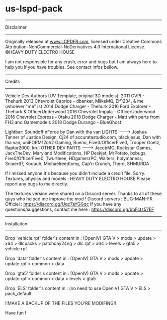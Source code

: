# us-lspd-pack
******************************************
Disclaimer
******************************************

Originally released at www.LCPDFR.com, licensed under 
Creative Commons Attribution-NonCommercial-NoDerivatives 4.0 International License.
©HEAVY DUTY ELECTRO HOUSE

I am not responsible for any crash, error and bugs but I am always here to help you if you have troubles. See contact infos bellow.


******************************************
Credits
******************************************
Vehicle Dev Authors (UV Template, original 3D models):
2011 CVPI - Thehurk
2013 Chevrolet Caprice - dbanker, MiikeMQ, Elf1234, & me (whoever "me" is)
2014 Dodge Charger - Thehurk
2016 Ford Explorer - Thehurk & OfficerUnderwood
2016 Chevrolet Impala - OfficerUnderwood
2016 Chevrolet Express - 0taku
2018 Dodge Charger - Matt with parts from FH3 and Gamemodels
2018 Dodge Durango - BlueGhost

Lightbar: Soundoff nForce by Dan with tha van 
LIGHTS ---> Joshua Tanner of Justice Design, Cj24 of accuratestudio.com, blackjesus, Dan with tha van, uniFORM12oh2 Gaming, Bueno, Five0/OfficerFive0, Trooper Goetz, Raptor2000, krul
OTHER DEV PARTS ---> JacobMC, Rockstar Games, JackTheDev, Maryland Modifications, HP Deskjet, MrPotato, bxbugs, Five0/OfficerFive0, Twurtleee, HDgamerzPC, Walters, holymaness, Sniper67, Koduuh, Michaelreedtomy, Cap'n Crunch, Thero, SHMURDA

If I missed anyone it's because you didn't include a credit file. Sorry. 
Textures, physics and models : HEAVY DUTY ELECTRO HOUSE
Please report any bugs to me directly.  


The textures version were shared on a Discord server. Thanks to all of these guys who helped me improve the mod ! Discord servers : 
BUG-MAN-FR Officiel : https://discord.gg/Uqc7aYGGqc
If you have any questions/suggestions, contact me here : https://discord.gg/bbFctz57EF



******************************************
Installation
******************************************
Drop 'vehicle.rpf' folder's content in : (OpenIV)
	GTA V > mods > update > x64 > dlcpacks > patchday24ng > dlc.rpf > x64 > levels > gta5 > vehicle.rpf

Drop 'data' folder's content in : (OpenIV)
	GTA V > mods > update > update.rpf > common > data

Drop 'gta5' folder's content in : (OpenIV)
	GTA V > mods > update > update.rpf > common > data > levels > gta5


Drop 'ELS' folder's content in : (no need to use OpenIV)
	GTA V > ELS > pack_default

!!MAKE A BACKUP OF THE FILES YOU'RE MODIFING!!


Have fun !


